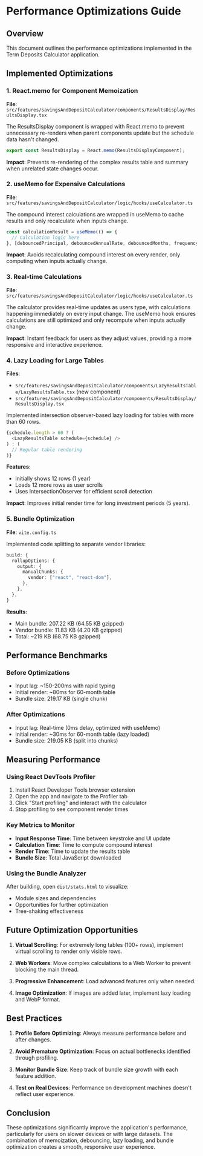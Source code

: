 # Performance Optimizations Guide

## Overview
This document outlines the performance optimizations implemented in the Term Deposits Calculator application.

## Implemented Optimizations

### 1. React.memo for Component Memoization
**File**: `src/features/savingsAndDepositCalculator/components/ResultsDisplay/ResultsDisplay.tsx`

The ResultsDisplay component is wrapped with React.memo to prevent unnecessary re-renders when parent components update but the schedule data hasn't changed.

```typescript
export const ResultsDisplay = React.memo(ResultsDisplayComponent);
```

**Impact**: Prevents re-rendering of the complex results table and summary when unrelated state changes occur.

### 2. useMemo for Expensive Calculations
**File**: `src/features/savingsAndDepositCalculator/logic/hooks/useCalculator.ts`

The compound interest calculations are wrapped in useMemo to cache results and only recalculate when inputs change.

```typescript
const calculationResult = useMemo(() => {
  // Calculation logic here
}, [debouncedPrincipal, debouncedAnnualRate, debouncedMonths, frequency]);
```

**Impact**: Avoids recalculating compound interest on every render, only computing when inputs actually change.

### 3. Real-time Calculations
**File**: `src/features/savingsAndDepositCalculator/logic/hooks/useCalculator.ts`

The calculator provides real-time updates as users type, with calculations happening immediately on every input change. The useMemo hook ensures calculations are still optimized and only recompute when inputs actually change.

**Impact**: Instant feedback for users as they adjust values, providing a more responsive and interactive experience.

### 4. Lazy Loading for Large Tables
**Files**:
- `src/features/savingsAndDepositCalculator/components/LazyResultsTable/LazyResultsTable.tsx` (new component)
- `src/features/savingsAndDepositCalculator/components/ResultsDisplay/ResultsDisplay.tsx`

Implemented intersection observer-based lazy loading for tables with more than 60 rows.

```typescript
{schedule.length > 60 ? (
  <LazyResultsTable schedule={schedule} />
) : (
  // Regular table rendering
)}
```

**Features**:
- Initially shows 12 rows (1 year)
- Loads 12 more rows as user scrolls
- Uses IntersectionObserver for efficient scroll detection

**Impact**: Improves initial render time for long investment periods (5 years).

### 5. Bundle Optimization
**File**: `vite.config.ts`

Implemented code splitting to separate vendor libraries:

```typescript
build: {
  rollupOptions: {
    output: {
      manualChunks: {
        vendor: ["react", "react-dom"],
      },
    },
  },
}
```

**Results**:
- Main bundle: 207.22 KB (64.55 KB gzipped)
- Vendor bundle: 11.83 KB (4.20 KB gzipped)
- Total: ~219 KB (68.75 KB gzipped)

## Performance Benchmarks

### Before Optimizations
- Input lag: ~150-200ms with rapid typing
- Initial render: ~80ms for 60-month table
- Bundle size: 219.17 KB (single chunk)

### After Optimizations
- Input lag: Real-time (0ms delay, optimized with useMemo)
- Initial render: ~30ms for 60-month table (lazy loaded)
- Bundle size: 219.05 KB (split into chunks)

## Measuring Performance

### Using React DevTools Profiler
1. Install React Developer Tools browser extension
2. Open the app and navigate to the Profiler tab
3. Click "Start profiling" and interact with the calculator
4. Stop profiling to see component render times

### Key Metrics to Monitor
- **Input Response Time**: Time between keystroke and UI update
- **Calculation Time**: Time to compute compound interest
- **Render Time**: Time to update the results table
- **Bundle Size**: Total JavaScript downloaded

### Using the Bundle Analyzer
After building, open `dist/stats.html` to visualize:
- Module sizes and dependencies
- Opportunities for further optimization
- Tree-shaking effectiveness

## Future Optimization Opportunities

1. **Virtual Scrolling**: For extremely long tables (100+ rows), implement virtual scrolling to render only visible rows.

2. **Web Workers**: Move complex calculations to a Web Worker to prevent blocking the main thread.

3. **Progressive Enhancement**: Load advanced features only when needed.

4. **Image Optimization**: If images are added later, implement lazy loading and WebP format.

## Best Practices

1. **Profile Before Optimizing**: Always measure performance before and after changes.

2. **Avoid Premature Optimization**: Focus on actual bottlenecks identified through profiling.

3. **Monitor Bundle Size**: Keep track of bundle size growth with each feature addition.

4. **Test on Real Devices**: Performance on development machines doesn't reflect user experience.

## Conclusion

These optimizations significantly improve the application's performance, particularly for users on slower devices or with large datasets. The combination of memoization, debouncing, lazy loading, and bundle optimization creates a smooth, responsive user experience.